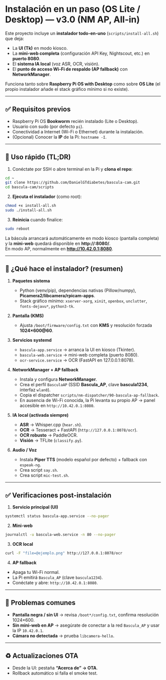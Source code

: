 # Instalación en un paso (OS Lite / Desktop) — v3.0 (NM AP, All-in)

Este proyecto incluye un **instalador todo-en-uno** (`scripts/install-all.sh`) que deja:

- La **UI (Tk)** en modo kiosco.  
- La **mini-web completa** (configuración API Key, Nightscout, etc.) en **puerto 8080**.  
- El **sistema IA local** (voz ASR, OCR, visión).  
- El **punto de acceso Wi-Fi de respaldo (AP fallback)** con **NetworkManager**.  

Funciona tanto sobre **Raspberry Pi OS with Desktop** como sobre **OS Lite** (el propio instalador añade el stack gráfico mínimo si no existe).

---

## ✅ Requisitos previos

- Raspberry Pi OS **Bookworm** recién instalado (Lite o Desktop).  
- Usuario con sudo (por defecto `pi`).  
- Conectividad a Internet (Wi-Fi o Ethernet) durante la instalación.  
- (Opcional) Conocer la **IP** de la Pi: `hostname -I`.

---

## 🚀 Uso rápido (TL;DR)

1) Conéctate por SSH o abre terminal en la Pi y **clona el repo**:
```bash
cd ~
git clone https://github.com/DanielGTdiabetes/bascula-cam.git
cd bascula-cam/scripts
```

2) **Ejecuta el instalador** (como root):
```bash
chmod +x install-all.sh
sudo ./install-all.sh
```

3) **Reinicia** cuando finalice:
```bash
sudo reboot
```

La báscula arrancará automáticamente en modo kiosco (pantalla completa) y la **mini-web** quedará disponible en **http://<IP>:8080/**.  
En modo AP, normalmente en **http://10.42.0.1:8080**.

---

## 🔧 ¿Qué hace el instalador? (resumen)

1. **Paquetes sistema**  
   - Python (venv/pip), dependencias nativas (Pillow/numpy), **Picamera2/libcamera/rpicam-apps**.  
   - Stack gráfico mínimo: `xserver-xorg`, `xinit`, `openbox`, `unclutter`, `fonts-dejavu*`, `python3-tk`.

2. **Pantalla (KMS)**  
   - Ajusta `/boot/firmware/config.txt` con **KMS** y resolución forzada **1024×600@60**.

3. **Servicios systemd**  
   - `bascula-app.service` → arranca la UI en kiosco (Tkinter).  
   - `bascula-web.service` → mini-web completa (puerto 8080).  
   - `ocr-service.service` → OCR (FastAPI en 127.0.0.1:8078).  

4. **NetworkManager + AP fallback**  
   - Instala y configura **NetworkManager**.  
   - Crea el perfil `BasculaAP` (SSID **Bascula_AP**, clave **bascula1234**, interfaz `wlan0`).  
   - Copia el dispatcher `scripts/nm-dispatcher/90-bascula-ap-fallback`.  
   - En ausencia de Wi-Fi conocida, la Pi levanta su propio AP → panel accesible en `http://10.42.0.1:8080`.

5. **IA local (activada siempre)**  
   - **ASR** → Whisper.cpp (`hear.sh`).  
   - **OCR** → Tesseract + FastAPI (`http://127.0.0.1:8078/ocr`).  
   - **OCR robusto** → PaddleOCR.  
   - **Visión** → TFLite (`classify.py`).

6. **Audio / Voz**  
   - Instala **Piper TTS** (modelo español por defecto) + fallback con `espeak-ng`.  
   - Crea script `say.sh`.  
   - Crea script `mic-test.sh`.

---

## ✅ Verificaciones post-instalación

1) **Servicio principal (UI)**  
```bash
systemctl status bascula-app.service --no-pager
```

2) **Mini-web**  
```bash
journalctl -u bascula-web.service -n 80 --no-pager
```

3) **OCR local**  
```bash
curl -F "file=@ejemplo.png" http://127.0.0.1:8078/ocr
```

4) **AP fallback**  
- Apaga tu Wi-Fi normal.  
- La Pi emitirá `Bascula_AP` (clave `bascula1234`).  
- Conéctate y abre: `http://10.42.0.1:8080`.

---

## 🧪 Problemas comunes

- **Pantalla negra / sin UI** → revisa `/boot*/config.txt`, confirma resolución 1024×600.  
- **Sin mini-web en AP** → asegúrate de conectar a la red `Bascula_AP` y usar la IP `10.42.0.1`.  
- **Cámara no detectada** → prueba `libcamera-hello`.  

---

## ♻️ Actualizaciones OTA

- Desde la UI: pestaña **“Acerca de” → OTA**.  
- Rollback automático si falla el smoke test.
